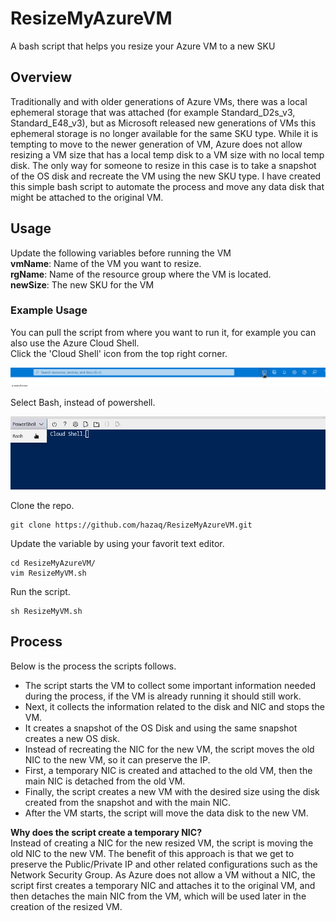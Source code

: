 # ResizeMyAzureVM
A bash script that helps you resize your Azure VM to a new SKU

## Overview  
Traditionally and with older generations of Azure VMs, there was a local ephemeral storage that was attached (for example Standard_D2s_v3, Standard_E48_v3), but as Microsoft released new generations of VMs this ephemeral storage is no longer available for the same SKU type. While it is tempting to move to the newer generation of VM, Azure does not allow resizing a VM size that has a local temp disk to a VM size with no local temp disk. The only way for someone to resize in this case is to take a snapshot of the OS disk and recreate the VM using the new SKU type. I have created this simple bash script to automate the process and move any data disk that might be attached to the original VM.  

## Usage  

Update the following variables before running the VM  
**vmName**: Name of the VM you want to resize.  
**rgName**: Name of the resource group where the VM is located.  
**newSize**: The new SKU for the VM  

### Example Usage  

You can pull the script from where you want to run it, for example you can also use the Azure Cloud Shell.  
Click the 'Cloud Shell' icon from the top right corner.  
  
![Azure Cloud Shell](assets/AzureCloudShell.png "Azure Cloud Shell")
  
Select Bash, instead of powershell.  
  
![Bash](assets/Bash.png "Bash")
  
Clone the repo.  
```
git clone https://github.com/hazaq/ResizeMyAzureVM.git
```

Update the variable by using your favorit text editor.  
```
cd ResizeMyAzureVM/
vim ResizeMyVM.sh
```

Run the script.  
```
sh ResizeMyVM.sh
```


## Process  
Below is the process the scripts follows.  
* The script starts the VM to collect some important information needed during the process, if the VM is already running it should still work.  
* Next, it collects the information related to the disk and NIC and stops the VM.  
* It creates a snapshot of the OS Disk and using the same snapshot creates a new OS disk.  
* Instead of recreating the NIC for the new VM, the script moves the old NIC to the new VM, so it can preserve the IP.  
* First, a temporary NIC is created and attached to the old VM, then the main NIC is detached from the old VM.  
* Finally, the script creates a new VM with the desired size using the disk created from the snapshot and with the main NIC.  
* After the VM starts, the script will move the data disk to the new VM.   

**Why does the script create a temporary NIC?**  
Instead of creating a NIC for the new resized VM, the script is moving the old NIC to the new VM. The benefit of this approach is that we get to preserve the Public/Private IP and other related configurations such as the Network Security Group. As Azure does not allow a VM without a NIC, the script first creates a temporary NIC and attaches it to the original VM, and then detaches the main NIC from the VM, which will be used later in the creation of the resized VM.  
